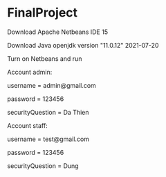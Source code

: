 # FinalProject


  <p> Download Apache Netbeans IDE 15 </p>
  <p> Download Java openjdk version "11.0.12" 2021-07-20 </p>
 </p> Turn on Netbeans and run </p>
 </p> Account admin: </p>
 </p> username = admin@gmail.com </p>
 </p> password = 123456 </p>
 </p> securityQuestion = Da Thien </p>
  </p> Account staff: </p>
 </p> username = test@gmail.com </p>
 </p> password = 123456 </p>
 </p> securityQuestion = Dung </p>
  

